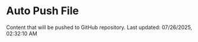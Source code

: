 # Auto Push File

Content that will be pushed to GitHub repository.
Last updated: 07/26/2025, 02:32:10 AM